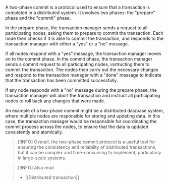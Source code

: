A two-phase commit is a protocol used to ensure that a transaction is completed in a distributed system. It involves two phases: the "prepare" phase and the "commit" phase.

In the prepare phase, the transaction manager sends a request to all participating nodes, asking them to prepare to commit the transaction. Each node then checks if it is able to commit the transaction, and responds to the transaction manager with either a "yes" or a "no" message.

If all nodes respond with a "yes" message, the transaction manager moves on to the commit phase. In the commit phase, the transaction manager sends a commit request to all participating nodes, instructing them to commit the transaction. The nodes then carry out the necessary changes and respond to the transaction manager with a "done" message to indicate that the transaction has been committed successfully.

If any node responds with a "no" message during the prepare phase, the transaction manager will abort the transaction and instruct all participating nodes to roll back any changes that were made.

An example of a two-phase commit might be a distributed database system, where multiple nodes are responsible for storing and updating data. In this case, the transaction manager would be responsible for coordinating the commit process across the nodes, to ensure that the data is updated consistently and atomically.

>[!INFO]
>Overall, the two-phase commit protocol is a useful tool for ensuring the consistency and reliability of distributed transactions, but it can be complex and time-consuming to implement, particularly in large-scale systems.

>[!INFO] Also read
>  - [[Distributed transaction]]